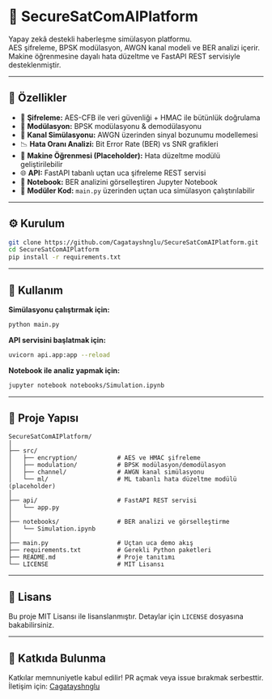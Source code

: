 
# 🚀 SecureSatComAIPlatform

Yapay zekâ destekli  haberleşme simülasyon platformu.  
AES şifreleme, BPSK modülasyon, AWGN kanal modeli ve BER analizi içerir.  
Makine öğrenmesine dayalı hata düzeltme ve FastAPI REST servisiyle desteklenmiştir.

---

## 🧩 Özellikler

- 🔐 **Şifreleme:** AES-CFB ile veri güvenliği + HMAC ile bütünlük doğrulama
- 📡 **Modülasyon:** BPSK modülasyonu & demodülasyonu
- 📶 **Kanal Simülasyonu:** AWGN üzerinden sinyal bozunumu modellemesi
- 📉 **Hata Oranı Analizi:** Bit Error Rate (BER) vs SNR grafikleri
- 🤖 **Makine Öğrenmesi (Placeholder):** Hata düzeltme modülü geliştirilebilir
- 🌐 **API:** FastAPI tabanlı uçtan uca şifreleme REST servisi
- 📓 **Notebook:** BER analizini görselleştiren Jupyter Notebook
- 🧪 **Modüler Kod:** `main.py` üzerinden uçtan uca simülasyon çalıştırılabilir

---

## ⚙️ Kurulum

```bash
git clone https://github.com/Cagatayshnglu/SecureSatComAIPlatform.git
cd SecureSatComAIPlatform
pip install -r requirements.txt
```

---

## 🚀 Kullanım

**Simülasyonu çalıştırmak için:**
```bash
python main.py
```

**API servisini başlatmak için:**
```bash
uvicorn api.app:app --reload
```

**Notebook ile analiz yapmak için:**
```bash
jupyter notebook notebooks/Simulation.ipynb
```

---

## 📁 Proje Yapısı

```
SecureSatComAIPlatform/
│
├── src/
│   ├── encryption/           # AES ve HMAC şifreleme
│   ├── modulation/           # BPSK modülasyon/demodülasyon
│   ├── channel/              # AWGN kanal simülasyonu
│   └── ml/                   # ML tabanlı hata düzeltme modülü (placeholder)
│
├── api/                      # FastAPI REST servisi
│   └── app.py
│
├── notebooks/                # BER analizi ve görselleştirme
│   └── Simulation.ipynb
│
├── main.py                   # Uçtan uca demo akış
├── requirements.txt          # Gerekli Python paketleri
├── README.md                 # Proje tanıtımı
└── LICENSE                   # MIT Lisansı
```

---

## 📜 Lisans

Bu proje MIT Lisansı ile lisanslanmıştır. Detaylar için `LICENSE` dosyasına bakabilirsiniz.

---

## 🤝 Katkıda Bulunma

Katkılar memnuniyetle kabul edilir! PR açmak veya issue bırakmak serbesttir.  
İletişim için: [Cagatayshnglu](https://github.com/Cagatayshnglu)
